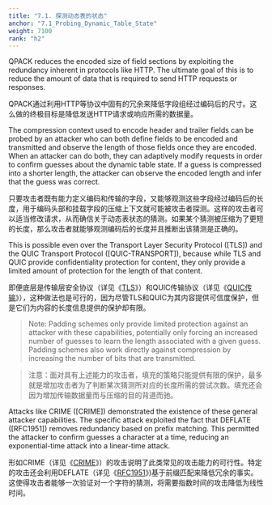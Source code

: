 ```yaml
---
title: "7.1. 探测动态表的状态"
anchor: "7.1_Probing_Dynamic_Table_State"
weight: 7100
rank: "h2"
---
```


QPACK reduces the encoded size of field sections by exploiting the redundancy inherent in protocols like HTTP. The ultimate goal of this is to reduce the amount of data that is required to send HTTP requests or responses.

QPACK通过利用HTTP等协议中固有的冗余来降低字段组经过编码后的尺寸。这么做的终极目标是降低发送HTTP请求或响应所需的数据量。

The compression context used to encode header and trailer fields can be probed by an attacker who can both define fields to be encoded and transmitted and observe the length of those fields once they are encoded. When an attacker can do both, they can adaptively modify requests in order to confirm guesses about the dynamic table state. If a guess is compressed into a shorter length, the attacker can observe the encoded length and infer that the guess was correct.

只要攻击者既有能力定义编码和传输的字段，又能够观测这些字段经过编码后的长度，用于编码头部和挂载字段的压缩上下文就可能被攻击者探测。这样的攻击者可以适当修改请求，从而确信关于动态表状态的猜测。如果某个猜测被压缩为了更短的长度，那么攻击者就能够观测编码后的长度并且推断出该猜测是正确的。

This is possible even over the Transport Layer Security Protocol ([TLS]) and the QUIC Transport Protocol ([QUIC-TRANSPORT]), because while TLS and QUIC provide confidentiality protection for content, they only provide a limited amount of protection for the length of that content.

即便底层是传输层安全协议（详见《[TLS]()》）和QUIC传输协议（详见《[QUIC传输]()》），这种做法也是可行的，因为尽管TLS和QUIC为其内容提供可信度保护，但是它们为内容的长度信息提供的保护却有限。

> Note: Padding schemes only provide limited protection against an attacker with these capabilities, potentially only forcing an increased number of guesses to learn the length associated with a given guess. Padding schemes also work directly against compression by increasing the number of bits that are transmitted.

> 注意：面对具有上述能力的攻击者，填充的策略只能提供有限的保护，最多就是增加攻击者为了判断某次猜测所对应的长度所需的尝试次数。填充还会因为增加传输数据量而与压缩的目的背道而驰。

Attacks like CRIME ([CRIME]) demonstrated the existence of these general attacker capabilities. The specific attack exploited the fact that DEFLATE ([RFC1951]) removes redundancy based on prefix matching. This permitted the attacker to confirm guesses a character at a time, reducing an exponential-time attack into a linear-time attack.

形如CRIME（详见《[CRIME]()》）的攻击说明了此类常见的攻击能力的可行性。特定的攻击还会利用DEFLATE（详见《[RFC1951]()》)基于前缀匹配来降低冗余的事实。这使得攻击者能够一次验证对一个字符的猜测，将需要指数时间的攻击降低为线性时间。
